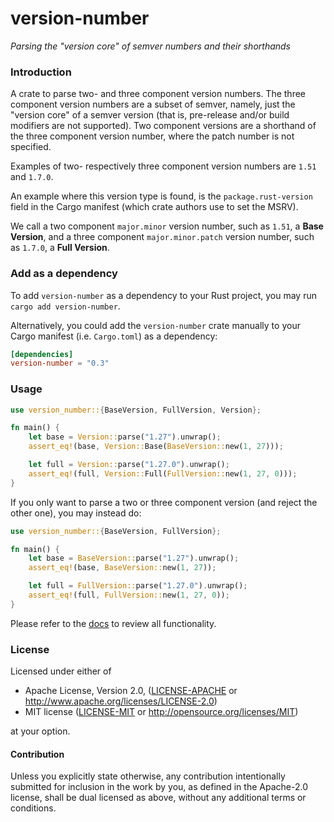 # version-number

_Parsing the "version core" of semver numbers and their shorthands_

### Introduction

A crate to parse two- and three component version numbers. The three component version numbers are a subset of
semver, namely, just the "version core" of a semver version (that is, pre-release and/or build modifiers are not
supported).
Two component versions are a shorthand of the three component version number, where the patch number is not specified.

Examples of two- respectively three component version numbers are `1.51` and `1.7.0`.

An example where this version type is found, is the `package.rust-version` field in the Cargo manifest (which crate
authors use
to set the MSRV).

We call a two component `major.minor` version number, such as `1.51`, a **Base Version**, and a three component
`major.minor.patch` version number, such as `1.7.0`, a **Full Version**.

### Add as a dependency

To add `version-number` as a dependency to your Rust project, you may run  `cargo add version-number`.

Alternatively, you could add the `version-number` crate manually to your Cargo manifest (i.e. `Cargo.toml`) as a
dependency:

```toml
[dependencies]
version-number = "0.3"
```

### Usage

```rust
use version_number::{BaseVersion, FullVersion, Version};

fn main() {
    let base = Version::parse("1.27").unwrap();
    assert_eq!(base, Version::Base(BaseVersion::new(1, 27)));

    let full = Version::parse("1.27.0").unwrap();
    assert_eq!(full, Version::Full(FullVersion::new(1, 27, 0)));
}
```

If you only want to parse a two or three component version (and reject the other one), you may instead do:

```rust
use version_number::{BaseVersion, FullVersion};

fn main() {
    let base = BaseVersion::parse("1.27").unwrap();
    assert_eq!(base, BaseVersion::new(1, 27));

    let full = FullVersion::parse("1.27.0").unwrap();
    assert_eq!(full, FullVersion::new(1, 27, 0));
}
```

Please refer to the [docs](https://docs.rs/version-number) to review all functionality.

### License

Licensed under either of

* Apache License, Version 2.0, ([LICENSE-APACHE](LICENSE-APACHE) or http://www.apache.org/licenses/LICENSE-2.0)
* MIT license ([LICENSE-MIT](LICENSE-MIT) or http://opensource.org/licenses/MIT)

at your option.

#### Contribution

Unless you explicitly state otherwise, any contribution intentionally
submitted for inclusion in the work by you, as defined in the Apache-2.0
license, shall be dual licensed as above, without any additional terms or
conditions.
